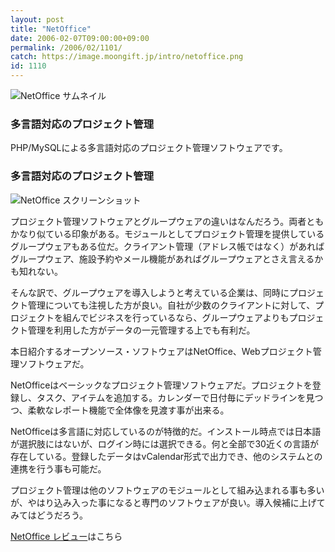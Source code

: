 ```yaml
---
layout: post
title: "NetOffice"
date: 2006-02-07T09:00:00+09:00
permalink: /2006/02/1101/
catch: https://image.moongift.jp/intro/netoffice.png
id: 1110
---
```

 ![NetOffice サムネイル](https://image.moongift.jp/intro/netoffice.t.png "NetOffice サムネイル")
  

### 多言語対応のプロジェクト管理
  
PHP/MySQLによる多言語対応のプロジェクト管理ソフトウェアです。  
<!--more-->  

### 多言語対応のプロジェクト管理
  

![NetOffice スクリーンショット](https://image.moongift.jp/intro/netoffice.png "NetOffice スクリーンショット")

  

プロジェクト管理ソフトウェアとグループウェアの違いはなんだろう。両者ともかなり似ている印象がある。モジュールとしてプロジェクト管理を提供しているグループウェアもある位だ。クライアント管理（アドレス帳ではなく）があればグループウェア、施設予約やメール機能があればグループウェアとさえ言えるかも知れない。

  

そんな訳で、グループウェアを導入しようと考えている企業は、同時にプロジェクト管理についても注視した方が良い。自社が少数のクライアントに対して、プロジェクトを組んでビジネスを行っているなら、グループウェアよりもプロジェクト管理を利用した方がデータの一元管理する上でも有利だ。

  

本日紹介するオープンソース・ソフトウェアはNetOffice、Webプロジェクト管理ソフトウェアだ。

  

NetOfficeはベーシックなプロジェクト管理ソフトウェアだ。プロジェクトを登録し、タスク、アイテムを追加する。カレンダーで日付毎にデッドラインを見つつ、柔軟なレポート機能で全体像を見渡す事が出来る。

  

NetOfficeは多言語に対応しているのが特徴的だ。インストール時点では日本語が選択肢にはないが、ログイン時には選択できる。何と全部で30近くの言語が存在している。登録したデータはvCalendar形式で出力でき、他のシステムとの連携を行う事も可能だ。

  

プロジェクト管理は他のソフトウェアのモジュールとして組み込まれる事も多いが、やはり込み入った事になると専門のソフトウェアが良い。導入候補に上げてみてはどうだろう。

  

[NetOffice レビュー](http://oss.moongift.jp/review/i-1119.html)はこちら

